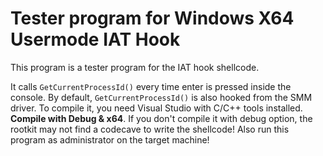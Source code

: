 # Tester program for Windows X64 Usermode IAT Hook

This program is a tester program for the IAT hook shellcode.

It calls `GetCurrentProcessId()` every time enter is pressed inside the console. By default, `GetCurrentProcessId()` is also hooked from the SMM driver. To compile it, you need Visual Studio with C/C++ tools installed. **Compile with Debug & x64**. If you don't compile it with debug option, the rootkit may not find a codecave to write the shellcode! Also run this program as administrator on the target machine!
